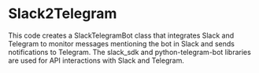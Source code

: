 # Slack2Telegram
This code creates a SlackTelegramBot class that integrates Slack and Telegram to monitor messages mentioning the bot in Slack and sends notifications to Telegram. The slack_sdk and python-telegram-bot libraries are used for API interactions with Slack and Telegram.
